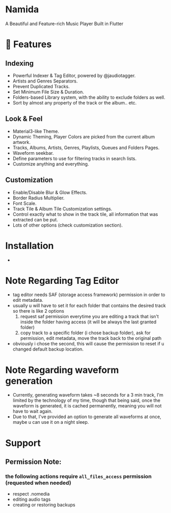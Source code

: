 # Namida

A Beautiful and Feature-rich Music Player Built in Flutter

# 🎉 Features
## Indexing
- Powerful Indexer & Tag Editor, powered by @jaudiotagger.
- Artists and Genres Separators.
- Prevent Duplicated Tracks.
- Set Minimum File Size & Duration.
- Folders-based Library system, with the ability to exclude folders as well.
- Sort by almost any property of the track or the album.. etc.
## Look & Feel
- Material3-like Theme.
- Dynamic Theming, Player Colors are picked from the current album artwork.
- Tracks, Albums, Artists, Genres, Playlists, Queues and Folders Pages.
- Waveform seekbar.
- Define parameters to use for filtering tracks in search lists.
- Customize anything and everything.
## Customization
- Enable/Disable Blur & Glow Effects.
- Border Radius Multiplier.
- Font Scale.
- Track Tile & Album Tile Customization settings.
- Control exactly what to show in the track tile, all information that was extracted can be put.
- Lots of other options (check customization section).


# Installation
-

# Note Regarding Tag Editor
- tag editor needs SAF (storage access framework) permission in order to edit metadata.
- usually u will have to set it for each folder that contains the desired track so there is like 2 options
    1. request saf permission everytime you are editing a track that isn't inside the folder having access (it will be always the last granted folder) 
    2. copy track to a specific folder (i chose backup folder), ask for permission, edit metadata, move the track back to the original path
- obviously i chose the second, this will cause the permission to reset if u changed default backup location. 

# Note Regarding waveform generation
- Currently, generating waveform takes ~8 seconds for a 3 min track, I'm limited by the technology of my time, though that being said, once the waveform is generated, it is cached permanently, meaning you will not have to wait again.
- Due to that, I've provided an option to generate all waveforms at once, maybe u can use it on a night sleep.

# Support


## Permission Note:
### the following actions require `all_files_access` permission (requested when needed)
- respect .nomedia
- editing audio tags
- creating or restoring backups